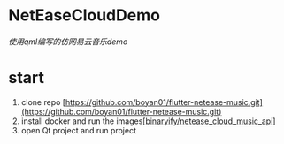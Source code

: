 # NetEaseCloudDemo

###### 使用qml编写的仿网易云音乐demo

# start

1. clone repo [https://github.com/boyan01/flutter-netease-music.git](https://github.com/boyan01/flutter-netease-music.git)
2. install docker and run the images[[binaryify/netease_cloud_music_api](https://neteasecloudmusicapi.vercel.app/#/)]
3. open Qt project and run  project